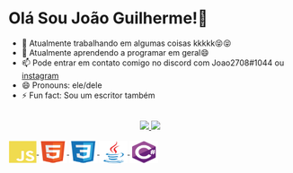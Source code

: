 # Olá Sou João Guilherme!👋

- 🔭 Atualmente trabalhando em  algumas coisas kkkkk😝😝
- 🌱 Atualmente aprendendo a programar em geral😄
- 📫 Pode entrar em contato comigo no discord com Joao2708#1044 ou <a href="https://www.instagram.com/joaoguilherme.2708/">instagram</a>
- 😄 Pronouns: ele/dele
- ⚡ Fun fact: Sou um escritor também

<br>

<div align="center">
  <a href="https://github.com/Joao2708-P">
  <img height="180em" src="https://github-readme-stats.vercel.app/api?username=Joao2708-P&show_icons=true&theme=onedark&include_all_commits=true&count_private=true"/>
  <img height="180em" src="https://github-readme-stats.vercel.app/api/top-langs/?username=Joao2708-P&layout=compact&langs_count=7&theme=onedark"/>
</div>

 <div style="display: inline_block"><br>
  <img align="center" alt="Rafa-Js" height="40" width="50" src="https://raw.githubusercontent.com/devicons/devicon/master/icons/javascript/javascript-plain.svg">
  <img align="center" alt="Rafa-HTML" height="40" width="50" src="https://raw.githubusercontent.com/devicons/devicon/master/icons/html5/html5-original.svg">
  <img align="center" alt="Rafa-CSS" height="40" width="50" src="https://raw.githubusercontent.com/devicons/devicon/master/icons/css3/css3-original.svg">
  <img align="center" alt="Rafa-Python" height="40" width="50" src="https://raw.githubusercontent.com/devicons/devicon/master/icons/java/java-original.svg">
  <img align="center" alt="Rafa-Csharp" height="40" width="50" src="https://raw.githubusercontent.com/devicons/devicon/master/icons/csharp/csharp-original.svg">
</div>
